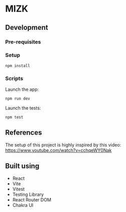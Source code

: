 # MIZK

## Development

### Pre-requisites

### Setup

`npm install`

### Scripts

Launch the app:

`npm run dev`

Launch the tests:

`npm test`

## References

The setup of this project is highly inspired by this video: https://www.youtube.com/watch?v=cchqeWY0Nak

## Built using

- React
- Vite
- Vitest
- Testing Library
- React Router DOM
- Chakra UI
